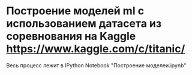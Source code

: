 # Построение моделей ml с использованием датасета из соревнования на Kaggle https://www.kaggle.com/c/titanic/
Весь процесс лежит в IPython Notebook "Построение моделеи.ipynb"
